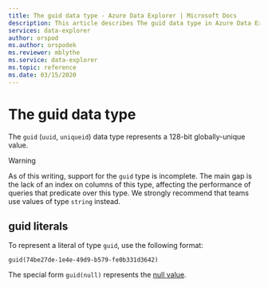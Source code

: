 ```yaml
---
title: The guid data type - Azure Data Explorer | Microsoft Docs
description: This article describes The guid data type in Azure Data Explorer.
services: data-explorer
author: orspod
ms.author: orspodek
ms.reviewer: mblythe
ms.service: data-explorer
ms.topic: reference
ms.date: 03/15/2020
---
```

# The guid data type

The `guid` (`uuid`, `uniqueid`) data type represents a 128-bit globally-unique
value.

> [!WARNING]
> As of this writing, support for the `guid` type is incomplete.
> The main gap is the lack of an index on columns of this type,
> affecting the performance of queries that predicate over this type.
> We strongly recommend that teams use values of type `string` instead.

## guid literals

To represent a literal of type `guid`, use the following format:

```kusto
guid(74be27de-1e4e-49d9-b579-fe0b331d3642)
```

The special form `guid(null)` represents the [null value](null-values.md).